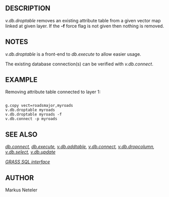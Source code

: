 
## DESCRIPTION

*v.db.droptable* removes an existing attribute table from a
given vector map linked at given layer. If the **-f** force flag is not
given then nothing is removed.

## NOTES

*v.db.droptable* is a front-end to *db.execute* to allow easier usage.

The existing database connection(s) can be verified with *v.db.connect*.

## EXAMPLE

Removing attribute table connected to layer 1:

```

g.copy vect=roadsmajor,myroads
v.db.droptable myroads
v.db.droptable myroads -f
v.db.connect -p myroads

```

## SEE ALSO

*[db.connect](db.connect.html),
[db.execute](db.execute.html),
[v.db.addtable](v.db.addtable.html),
[v.db.connect](v.db.connect.html),
[v.db.dropcolumn](v.db.dropcolumn.html),
[v.db.select](v.db.select.html),
[v.db.update](v.db.update.html)*

*[GRASS SQL interface](sql.html)*

## AUTHOR

Markus Neteler
